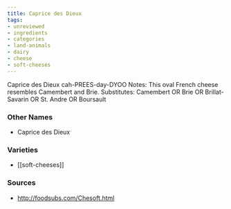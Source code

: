 ```yaml
---
title: Caprice des Dieux
tags:
- unreviewed
- ingredients
- categories
- land-animals
- dairy
- cheese
- soft-cheeses
---
```

Caprice des Dieux cah-PREES-day-DYOO Notes: This oval French cheese resembles Camembert and Brie. Substitutes: Camembert OR Brie OR Brillat-Savarin OR St. Andre OR Boursault

### Other Names

* Caprice des Dieux

### Varieties

* [[soft-cheeses]]

### Sources
* http://foodsubs.com/Chesoft.html
